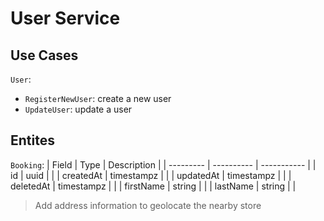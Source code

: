 # User Service

## Use Cases

`User`:

- `RegisterNewUser`: create a new user
- `UpdateUser`: update a user

## Entites

`Booking`:
| Field     | Type       | Description |
| --------- | ---------- | ----------- |
| id        | uuid       |             |
| createdAt | timestampz |             |
| updatedAt | timestampz |             |
| deletedAt | timestampz |             |
| firstName | string     |             |
| lastName  | string     |             |

> Add address information to geolocate the nearby store

